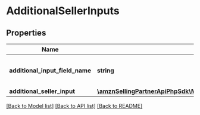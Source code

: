 # AdditionalSellerInputs

## Properties
Name | Type | Description | Notes
------------ | ------------- | ------------- | -------------
**additional_input_field_name** | **string** | The name of the additional input field. | 
**additional_seller_input** | [**\amznSellingPartnerApiPhpSdk\MerchantFulfillmentV0\Model\AdditionalSellerInput**](AdditionalSellerInput.md) |  | 

[[Back to Model list]](../../README.md#documentation-for-models) [[Back to API list]](../../README.md#documentation-for-api-endpoints) [[Back to README]](../../README.md)

